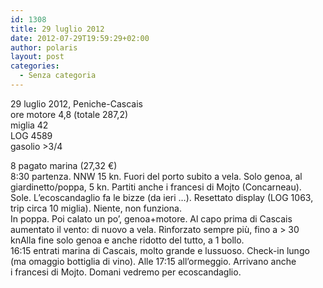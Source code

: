 ```yaml
---
id: 1308
title: 29 luglio 2012
date: 2012-07-29T19:59:29+02:00
author: polaris
layout: post
categories:
  - Senza categoria
---
```

29 luglio 2012, Peniche-Cascais  
ore motore 4,8 (totale 287,2)  
miglia 42  
LOG 4589  
gasolio >3/4 

8 pagato marina (27,32 €)  
8:30 partenza. NNW 15 kn. Fuori del porto subito a vela. Solo genoa, al giardinetto/poppa, 5 kn. Partiti anche i francesi di Mojto (Concarneau).  
Sole. L&#8217;ecoscandaglio fa le bizze (da ieri &#8230;). Resettato display (LOG 1063, trip circa 10 miglia). Niente, non funziona.  
In poppa. Poi calato un po&#8217;, genoa+motore. Al capo prima di Cascais aumentato il vento: di nuovo a vela. Rinforzato sempre più, fino a > 30 knAlla fine solo genoa e anche ridotto del tutto, a 1 bollo.  
16:15 entrati marina di Cascais, molto grande e lussuoso. Check-in lungo (ma omaggio bottiglia di vino). Alle 17:15 all&#8217;ormeggio. Arrivano anche  
i francesi di Mojto. Domani vedremo per ecoscandaglio.